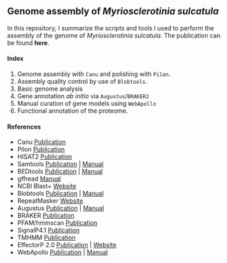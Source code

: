 ## Genome assembly of *Myriosclerotinia sulcatula*

In this repository, I summarize the scripts and tools I used to perform the assembly of the genome of *Myriosclerotinia sulcatula*. The publication can be found **here**.

#### Index

01. Genome assembly with `Canu` and polishing with `Pilon`.
02. Assembly quality control by use of `Blobtools`.
03. Basic genome analysis
04. Gene annotation *ab initio* via `Augustus`/`BRAKER2`
05. Manual curation of gene models using `WebApollo`
06. Functional annotation of the proteome. 

#### References

- Canu [Publication](http://www.pubmedcentral.nih.gov/articlerender.fcgi?artid=PMC5411767)
- Pilon [Publication](http://dx.plos.org/10.1371/journal.pone.0112963)
- HISAT2 [Publication](http://www.nature.com/articles/nmeth.3317)
- Samtools [Publication](https://academic.oup.com/bioinformatics/article/25/16/2078/204688) | [Manual](http://www.htslib.org/doc/)
- BEDtools [Publication](https://academic.oup.com/bioinformatics/article-lookup/doi/10.1093/bioinformatics/btq033) | [Manual](https://bedtools.readthedocs.io/en/latest/)
- gffread [Manual](http://ccb.jhu.edu/software/stringtie/gff.shtml)
- NCBI Blast+ [Website](https://www.ncbi.nlm.nih.gov/books/NBK279690/)
- Blobtools [Publication](https://f1000research.com/articles/6-1287/v1) | [Manual](https://blobtools.readme.io/docs)
- RepeatMasker [Website](http://www.repeatmasker.org)
- Augustus [Publication](https://academic.oup.com/nar/article/33/suppl_2/W465/2505649) | [Manual](https://vcru.wisc.edu/simonlab/bioinformatics/programs/augustus/docs/tutorial2015/index.html)
- BRAKER [Publication](https://academic.oup.com/bioinformatics/article-lookup/doi/10.1093/bioinformatics/btv661)
- PFAM/hmmscan [Publication](http://dx.plos.org/10.1371/journal.pcbi.1002195)
- SignalP4.1 [Publication](http://link.springer.com/10.1007/978-1-4939-7015-5_6)
- TMHMM [Publication](https://www.sciencedirect.com/science/article/pii/S0022283600943158?via%3Dihub)
- EffectorP 2.0 [Publication](http://doi.wiley.com/10.1111/mpp.12682) | [Website](http://effectorp.csiro.au)
- WebApollo [Publication](http://genomebiology.biomedcentral.com/articles/10.1186/gb-2013-14-8-r93) | [Manual](https://genomearchitect.readthedocs.io/en/latest/)
